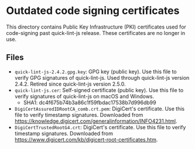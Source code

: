 # Outdated code signing certificates

This directory contains Public Key Infrastructure (PKI) certificates used for
code-signing past quick-lint-js release. These certificates are no longer in
use.

## Files

* `quick-lint-js-2.4.2.gpg.key`: GPG key (public key). Use this file to verify
  GPG signatures of quick-lint-js. Used through quick-lint-js version 2.4.2.
  Retired since quick-lint-js version 2.5.0.
* `quick-lint-js.cer`: Self-signed certificate (public key). Use this file to
  verify signatures of quick-lint-js on macOS and Windows.
  * SHA1: dc4f675b74b3a86c1f59fbdac17538b7d996db99
* `DigiCertAssuredIDRootCA_comb.crt.pem`: DigiCert's certificate. Use this file
  to verify timestamp signatures. Downloaded from
  <https://knowledge.digicert.com/generalinformation/INFO4231.html>.
* `DigiCertTrustedRootG4.crt`: DigiCert's certificate. Use this file
  to verify timestamp signatures. Downloaded from
  <https://www.digicert.com/kb/digicert-root-certificates.htm>.
